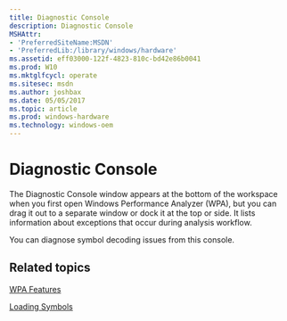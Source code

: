 ```yaml
---
title: Diagnostic Console
description: Diagnostic Console
MSHAttr:
- 'PreferredSiteName:MSDN'
- 'PreferredLib:/library/windows/hardware'
ms.assetid: eff03000-122f-4823-810c-bd42e86b0041
ms.prod: W10
ms.mktglfcycl: operate
ms.sitesec: msdn
ms.author: joshbax
ms.date: 05/05/2017
ms.topic: article
ms.prod: windows-hardware
ms.technology: windows-oem
---
```


# Diagnostic Console


The Diagnostic Console window appears at the bottom of the workspace when you first open Windows Performance Analyzer (WPA), but you can drag it out to a separate window or dock it at the top or side. It lists information about exceptions that occur during analysis workflow.

You can diagnose symbol decoding issues from this console.

## Related topics


[WPA Features](wpa-features.md)

[Loading Symbols](loading-symbols.md)

 

 







